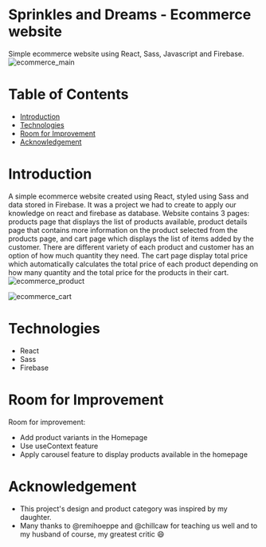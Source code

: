 # Sprinkles and Dreams - Ecommerce website
Simple ecommerce website using React, Sass, Javascript and Firebase.
![ecommerce_main](https://user-images.githubusercontent.com/84700649/131207321-4e484f62-3956-4713-8be1-75b62168697b.png)

# Table of Contents

* [Introduction](#introduction)
* [Technologies](#technologies)
* [Room for Improvement](#room-for-improvement)
* [Acknowledgement](#acknowledgments)


# Introduction
A simple ecommerce website created using React, styled using Sass and data stored in Firebase. It was a project we had to create to apply our knowledge on react and firebase as database. Website contains 3 pages: products page that displays the list of products available, product details page that contains more information on the product selected from the products page, and cart page which displays the list of items added by the customer. There are different variety of each product and customer has an option of how much quantity they need. The cart page display total price which automatically calculates the total price of each product depending on how many quantity and the total price for the products in their cart.
![ecommerce_product](https://user-images.githubusercontent.com/84700649/131207489-35cf4fd0-286d-43d5-966b-d412db3d13ee.png)

![ecommerce_cart](https://user-images.githubusercontent.com/84700649/131207494-1df76fc6-2fd2-4361-9ae1-9738603ccc77.png)




# Technologies
* React
* Sass
* Firebase


# Room for Improvement

Room for improvement:
* Add product variants in the Homepage
* Use useContext feature
* Apply carousel feature to display products available in the homepage


# Acknowledgement
* This project's design and product category was inspired by my daughter.
* Many thanks to @remihoeppe and @chillcaw for teaching us well and to my husband of course, my greatest critic :smile:



